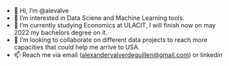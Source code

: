- 👋 Hi, I’m @alevalve
- 👀 I’m interested in Data Sciene and Machine Learning tools. 
- 🌱 I’m currently studying Economics at ULACIT, I will finish now on may 2022 my bachelors degree on it.
- 💞️ I’m looking to collaborate on different data projects to reach more capacities that could help me arrive to USA.
- 📫 Reach me via email (alexandervalverdeguillen@gmail.com) or linkedin 

<!---
alevalve/alevalve is a ✨ special ✨ repository because its `README.md` (this file) appears on your GitHub profile.
You can click the Preview link to take a look at your changes.
--->
